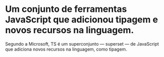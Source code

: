 # Um conjunto de ferramentas JavaScript que adicionou tipagem e novos recursos na linguagem.
Segundo a Microsoft, TS é um superconjunto — superset — de JavaScript que adiciona novos recursos na linguagem, como tipagem.


